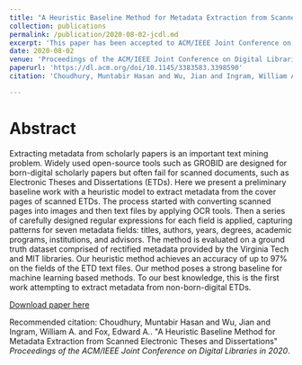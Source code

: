 ```yaml
---
title: "A Heuristic Baseline Method for Metadata Extraction from Scanned Electronic Theses and Dissertations"
collection: publications
permalink: /publication/2020-08-02-jcdl.md
excerpt: 'This paper has been accepted to ACM/IEEE Joint Conference on Digital Libraries 2020'
date: 2020-08-02
venue: 'Proceedings of the ACM/IEEE Joint Conference on Digital Libraries in 2020'
paperurl: 'https://dl.acm.org/doi/10.1145/3383583.3398590'
citation: 'Choudhury, Muntabir Hasan and Wu, Jian and Ingram, William A. and Fox, Edward A.. &quot;A Heuristic Baseline Method for Metadata Extraction from Scanned Electronic Theses and Dissertations.&quot; <i>Proceedings of the ACM/IEEE Joint Conference on Digital Libraries in 2020</i>.'

---
```


Abstract
======
Extracting metadata from scholarly papers is an important text mining problem. Widely used open-source tools such as GROBID are designed for born-digital scholarly papers but often fail for scanned documents, such as Electronic Theses and Dissertations (ETDs). Here we present a preliminary baseline work with a heuristic model to extract metadata from the cover pages of scanned ETDs. The process started with converting scanned pages into images and then text files by applying OCR tools. Then a series of carefully designed regular expressions for each field is applied, capturing patterns for seven metadata fields: titles, authors, years, degrees, academic programs, institutions, and advisors. The method is evaluated on a ground truth dataset comprised of rectified metadata provided by the Virginia Tech and MIT libraries. Our heuristic method achieves an accuracy of up to 97% on the fields of the ETD text files. Our method poses a strong baseline for machine learning based methods. To our best knowledge, this is the first work attempting to extract metadata from non-born-digital ETDs.

[Download paper here](https://dl.acm.org/doi/10.1145/3383583.3398590)

Recommended citation: Choudhury, Muntabir Hasan and Wu, Jian and Ingram, William A. and Fox, Edward A.. "A Heuristic Baseline Method for Metadata Extraction from Scanned Electronic Theses and Dissertations" <i>Proceedings of the ACM/IEEE Joint Conference on Digital Libraries in 2020</i>.